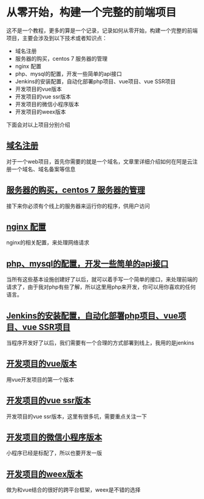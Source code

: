 # 从零开始，构建一个完整的前端项目
这不是一个教程，更多的算是一个记录，记录如何从零开始，构建一个完整的前端项目，主要会涉及到以下技术或者知识点：
- 域名注册
- 服务器的购买，centos 7 服务器的管理
- nginx 配置
- php、mysql的配置，开发一些简单的api接口 
- Jenkins的安装配置，自动化部署php项目、vue项目、vue SSR项目
- 开发项目的vue版本
- 开发项目的vue ssr版本
- 开发项目的微信小程序版本
- 开发项目的weex版本

下面会对以上项目分别介绍
## [域名注册](domain.md)
对于一个web项目，首先你需要的就是一个域名，文章里详细介绍如何在阿是云注册一个域名、域名备案等信息

## [服务器的购买，centos 7 服务器的管理](centos.md)
接下来你必须有个线上的服务器来运行你的程序，供用户访问

## [nginx 配置](nginx.md)
nginx的相关配置，来处理网络请求 

## [php、mysql的配置，开发一些简单的api接口 ](php.md)
当所有这些基本设施创建好了以后，就可以着手写一个简单的接口，来处理前端的请求了，由于我对php有些了解，所以这里用php来开发，你可以用你喜欢的任何语言。

## [Jenkins的安装配置，自动化部署php项目、vue项目、vue SSR项目](jenkins.md)
当程序开发好了以后，我们需要有一个合理的方式部署到线上，我用的是jenkins

## [开发项目的vue版本](vue.md)
用vue开发项目的第一个版本

## [开发项目的vue ssr版本](vuessr.md)
开发项目的vue ssr版本，这里有很多坑，需要重点关注一下

## [开发项目的微信小程序版本](miniapp.md)
小程序已经是标配了，所以也要开发一版

## [开发项目的weex版本](weex.md)
做为和vue结合的很好的跨平台框架，weex是不错的选择